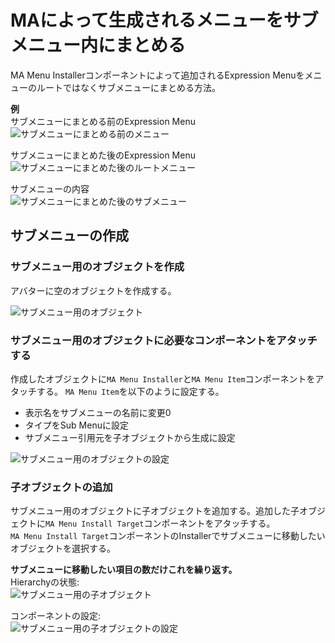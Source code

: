 # MAによって生成されるメニューをサブメニュー内にまとめる

MA Menu Installerコンポーネントによって追加されるExpression Menuをメニューのルートではなくサブメニューにまとめる方法。  

**例**  
サブメニューにまとめる前のExpression Menu  
![サブメニューにまとめる前のメニュー](https://img.porop.top/MA-menu-before-submenu.png)

サブメニューにまとめた後のExpression Menu  
![サブメニューにまとめた後のルートメニュー](https://img.porop.top/MA-menu-after-submenu-root.png)

サブメニューの内容  
![サブメニューにまとめた後のサブメニュー](https://img.porop.top/MA-menu-after-submenu.png)

## サブメニューの作成

### サブメニュー用のオブジェクトを作成

アバターに空のオブジェクトを作成する。

![サブメニュー用のオブジェクト](https://img.porop.top/Emptry-Object-for-Submenu.png)

### サブメニュー用のオブジェクトに必要なコンポーネントをアタッチする

作成したオブジェクトに`MA Menu Installer`と`MA Menu Item`コンポーネントをアタッチする。
`MA Menu Item`を以下のように設定する。

- 表示名をサブメニューの名前に変更0
- タイプをSub Menuに設定
- サブメニュー引用元を子オブジェクトから生成に設定

![サブメニュー用のオブジェクトの設定](https://img.porop.top/MA-Submenu-Object-Settings.png)

### 子オブジェクトの追加

サブメニュー用のオブジェクトに子オブジェクトを追加する。追加した子オブジェクトに`MA Menu Install Target`コンポーネントをアタッチする。  
`MA Menu Install Target`コンポーネントのInstallerでサブメニューに移動したいオブジェクトを選択する。

**サブメニューに移動したい項目の数だけこれを繰り返す。**  
Hierarchyの状態:  
![サブメニュー用の子オブジェクト](https://img.porop.top/MA-Submenu-Child-Object.png)  

コンポーネントの設定:  
![サブメニュー用の子オブジェクトの設定](https://img.porop.top/MA-Submenu-Child-Object-Settings.png)
